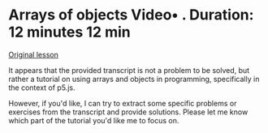 # Arrays of objects Video• . Duration: 12 minutes 12 min

[Original lesson](https://www.coursera.org/learn/uol-introduction-to-programming-1/lecture/BLRsK/arrays-of-objects)

It appears that the provided transcript is not a problem to be solved, but rather a tutorial on using arrays and objects in programming, specifically in the context of p5.js.

However, if you'd like, I can try to extract some specific problems or exercises from the transcript and provide solutions. Please let me know which part of the tutorial you'd like me to focus on.

